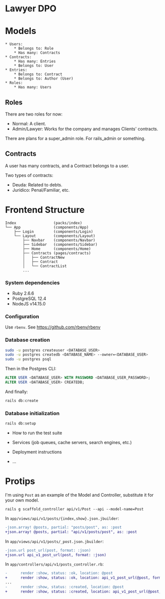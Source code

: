 # Lawyer DPO

# Models

```
* Users:
    * Belongs to: Role
    * Has many: Contracts
* Contracts:
    * Has many: Entries
    * Belongs to: User
* Entries:
    * Belongs to: Contract
    * Belongs to: Author (User)
* Roles:
    * Has many: Users
```

## Roles

There are two roles for now:
* Normal: A client.
* Admin/Lawyer: Works for the company and manages Clients' contracts.

There are plans for a super_admin role. For rails_admin or something.

## Contracts

A user has many contracts, and a Contract belongs to a user.

Two types of contracts:
* Deuda: Related to debts.
* Jurídico: Penal/Familiar, etc.


# Frontend Structure

```
Index                 (packs/index)
└── App               (components/App)
    ├── Login         (components/Login)
    └── Layout        (components/Layout)
        ├── Navbar    (components/Navbar)
        ├── Sidebar   (components/Sidebar)
        ├── Home      (components/Home)
        ├── Contracts (pages/contracts)
        │   ├── ContractNew
        │   ├── Contract
        │   └── ContractList
        ...
```

### System dependencies
* Ruby 2.6.6
* PostgreSQL 12.4
* NodeJS v14.15.0

### Configuration

Use `rbenv`. See https://github.com/rbenv/rbenv

### Database creation

```sh
sudo -u postgres createuser <DATABASE_USER>
sudo -u postgres createdb <DATABASE_NAME> --owner=<DATABASE_USER>
sudo -u postgres psql
```

Then in the Postgres CLI:

```sql
ALTER USER <DATABASE_USER> WITH PASSWORD <DATABASE_USER_PASSWORD>;
ALTER USER <DATABASE_USER> CREATEDB;
```

And finally:

```sh
rails db:create
```

### Database initialization

```sh
rails db:setup
```


* How to run the test suite

* Services (job queues, cache servers, search engines, etc.)

* Deployment instructions

* ...

# Protips
I'm using `Post` as an example of the Model and Controller, substitute it for
your own model.

```
rails g scaffold_controller api/v1/Post --api --model-name=Post
```

In `app/views/api/v1/posts/{index,show}.json.jbuilder`:
```diff
-json.array! @posts, partial: "posts/post", as: :post
+json.array! @posts, partial: "api/v1/posts/post", as: :post
```

In `app/views/api/v1/posts/_post.json.jbuilder`:
```diff
-json.url post_url(post, format: :json)
+json.url api_v1_post_url(post, format: :json)
```

In `app/controllers/api/v1/posts_controller.rb`:
```diff
-      render :show, status: :ok, location: @post
+      render :show, status: :ok, location: api_v1_post_url(@post, format: :json)
...
-      render :show, status: :created, location: @post
+      render :show, status: :created, location: api_v1_post_url(@post, format: :json)
```
